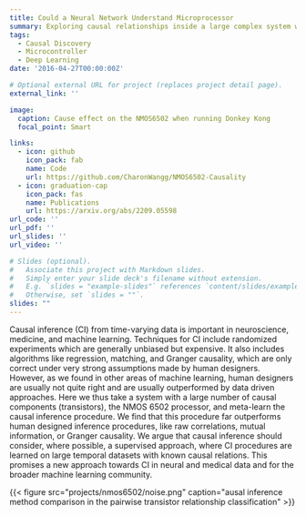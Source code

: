 ```yaml
---
title: Could a Neural Network Understand Microprocessor
summary: Exploring causal relationships inside a large complex system with deep learning
tags:
  - Causal Discovery
  - Microcontroller
  - Deep Learning
date: '2016-04-27T00:00:00Z'

# Optional external URL for project (replaces project detail page).
external_link: ''

image:
  caption: Cause effect on the NMOS6502 when running Donkey Kong
  focal_point: Smart

links:
  - icon: github
    icon_pack: fab
    name: Code
    url: https://github.com/CharonWangg/NMOS6502-Causality
  - icon: graduation-cap
    icon_pack: fas
    name: Publications
    url: https://arxiv.org/abs/2209.05598
url_code: ''
url_pdf: ''
url_slides: ''
url_video: ''

# Slides (optional).
#   Associate this project with Markdown slides.
#   Simply enter your slide deck's filename without extension.
#   E.g. `slides = "example-slides"` references `content/slides/example-slides.md`.
#   Otherwise, set `slides = ""`.
slides: ""
---
```


Causal inference (CI) from time-varying data is important in neuroscience, medicine, and machine
learning. Techniques for CI include randomized experiments which are generally unbiased but
expensive. It also includes algorithms like regression, matching, and Granger causality, which are
only correct under very strong assumptions made by human designers. However, as we found
in other areas of machine learning, human designers are usually not quite right and are usually
outperformed by data driven approaches. Here we thus take a system with a large number of
causal components (transistors), the NMOS 6502 processor, and meta-learn the causal inference
procedure. We find that this procedure far outperforms human designed inference procedures,
like raw correlations, mutual information, or Granger causality. We argue that causal inference
should consider, where possible, a supervised approach, where CI procedures are learned on large
temporal datasets with known causal relations. This promises a new approach towards CI in neural
and medical data and for the broader machine learning community.

{{< figure src="projects/nmos6502/noise.png" caption="ausal inference method comparison in the pairwise transistor relationship classification" >}}


